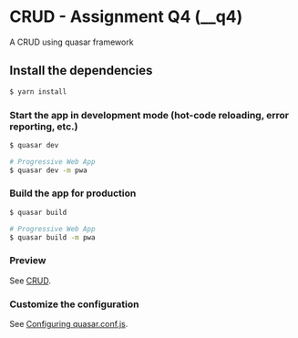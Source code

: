 # CRUD - Assignment Q4 (__q4)

A CRUD using quasar framework

## Install the dependencies
```bash
$ yarn install
```

### Start the app in development mode (hot-code reloading, error reporting, etc.)
```bash
$ quasar dev

# Progressive Web App
$ quasar dev -m pwa
```


### Build the app for production
```bash
$ quasar build

# Progressive Web App
$ quasar build -m pwa
```

### Preview
See [CRUD](https://q4.mma.trioquad.com).

### Customize the configuration
See [Configuring quasar.conf.js](https://quasar.dev/quasar-cli/quasar-conf-js).
